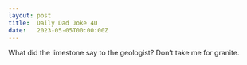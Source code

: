 ```yaml
---
layout: post
title:  Daily Dad Joke 4U
date:   2023-05-05T00:00:00Z
---
```

What did the limestone say to the geologist? Don’t take me for granite.
